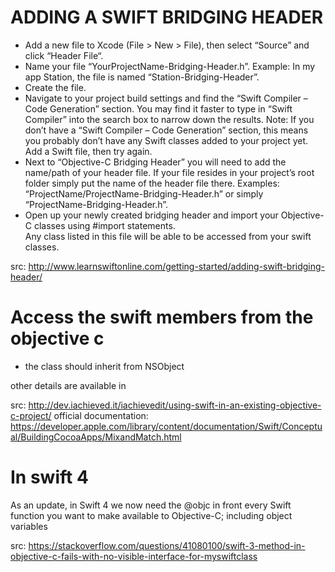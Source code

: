 # ADDING A SWIFT BRIDGING HEADER

* Add a new file to Xcode (File > New > File), then select “Source” and click “Header File“.
* Name your file “YourProjectName-Bridging-Header.h”.  Example: In my app Station, the file is named “Station-Bridging-Header”.
* Create the file.
* Navigate to your project build settings and find the “Swift Compiler – Code Generation” section.  You may find it faster to type in “Swift Compiler” into the search box to narrow down the results.  Note: If you don’t have a “Swift Compiler – Code Generation” section, this means you probably don’t have any Swift classes added to your project yet.  Add a Swift file, then try again.
* Next to “Objective-C Bridging Header” you will need to add the name/path of your header file.  If your file resides in your project’s root folder simply put the name of the header file there.  Examples:  “ProjectName/ProjectName-Bridging-Header.h” or simply “ProjectName-Bridging-Header.h”.
* Open up your newly created bridging header and import your Objective-C classes using #import statements.  
  Any class listed in this file will be able to be accessed from your swift classes.
  
src: http://www.learnswiftonline.com/getting-started/adding-swift-bridging-header/


# Access the swift members from the objective c

* the class should inherit from NSObject 

other details are available in 

src: http://dev.iachieved.it/iachievedit/using-swift-in-an-existing-objective-c-project/
official documentation: https://developer.apple.com/library/content/documentation/Swift/Conceptual/BuildingCocoaApps/MixandMatch.html

# In swift 4

As an update, in Swift 4 we now need the @objc in front every Swift function you want to make available to Objective-C; including object variables

src:
https://stackoverflow.com/questions/41080100/swift-3-method-in-objective-c-fails-with-no-visible-interface-for-myswiftclass
